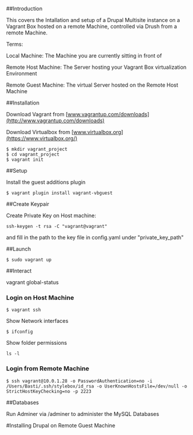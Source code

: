##Introduction

This covers the Intallation and setup of a Drupal Multisite instance on a Vagrant Box hosted on a remote Machine, controlled via Drush from a remote Machine.

Terms:

Local Machine: The Machine you are currently sitting in front of

Remote Host Machine: The Server hosting your Vagrant Box virtualization Environment

Remote Guest Machine: The virtual Server hosted on the Remote Host Machine


##Installation

Download Vagrant from
[www.vagrantup.com/downloads](http://www.vagrantup.com/downloads)

Download Virtualbox from
[www.virtualbox.org](https://www.virtualbox.org/)


```shell
$ mkdir vagrant_project
$ cd vagrant_project
$ vagrant init
```

##Setup

Install the guest additions plugin

```shell
$ vagrant plugin install vagrant-vbguest
```

##Create Keypair

Create Private Key on Host machine:

```shell
ssh-keygen -t rsa -C "vagrant@vagrant"
```
and fill in the path to the key file in config.yaml under "private_key_path"


##Launch

```shell
$ sudo vagrant up
```

##Interact

vagrant global-status

### Login on Host Machine

```shell
$ vagrant ssh
```

Show Network interfaces

```shell
$ ifconfig
```

Show folder permissions 

```shell
ls -l
```

### Login from Remote Machine


```shell
$ ssh vagrant@10.0.1.28 -o PasswordAuthentication=no -i /Users/Basti/.ssh/stylebox/id_rsa -o UserKnownHostsFile=/dev/null -o StrictHostKeyChecking=no -p 2223
```


##Databases

Run Adminer via /adminer to administer the MySQL Databases


#Installing Drupal on Remote Guest Machine

